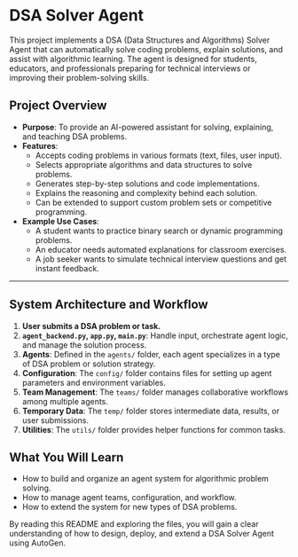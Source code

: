 
# DSA Solver Agent

This project implements a DSA (Data Structures and Algorithms) Solver Agent that can automatically solve coding problems, explain solutions, and assist with algorithmic learning. The agent is designed for students, educators, and professionals preparing for technical interviews or improving their problem-solving skills.

## Project Overview

- **Purpose**: To provide an AI-powered assistant for solving, explaining, and teaching DSA problems.
- **Features**:
  - Accepts coding problems in various formats (text, files, user input).
  - Selects appropriate algorithms and data structures to solve problems.
  - Generates step-by-step solutions and code implementations.
  - Explains the reasoning and complexity behind each solution.
  - Can be extended to support custom problem sets or competitive programming.
- **Example Use Cases**:
  - A student wants to practice binary search or dynamic programming problems.
  - An educator needs automated explanations for classroom exercises.
  - A job seeker wants to simulate technical interview questions and get instant feedback.

---

## System Architecture and Workflow

1. **User submits a DSA problem or task.**
2. **`agent_backend.py`, `app.py`, `main.py`**: Handle input, orchestrate agent logic, and manage the solution process.
3. **Agents**: Defined in the `agents/` folder, each agent specializes in a type of DSA problem or solution strategy.
4. **Configuration**: The `config/` folder contains files for setting up agent parameters and environment variables.
5. **Team Management**: The `teams/` folder manages collaborative workflows among multiple agents.
6. **Temporary Data**: The `temp/` folder stores intermediate data, results, or user submissions.
7. **Utilities**: The `utils/` folder provides helper functions for common tasks.

## What You Will Learn
- How to build and organize an agent system for algorithmic problem solving.
- How to manage agent teams, configuration, and workflow.
- How to extend the system for new types of DSA problems.

By reading this README and exploring the files, you will gain a clear understanding of how to design, deploy, and extend a DSA Solver Agent using AutoGen.
